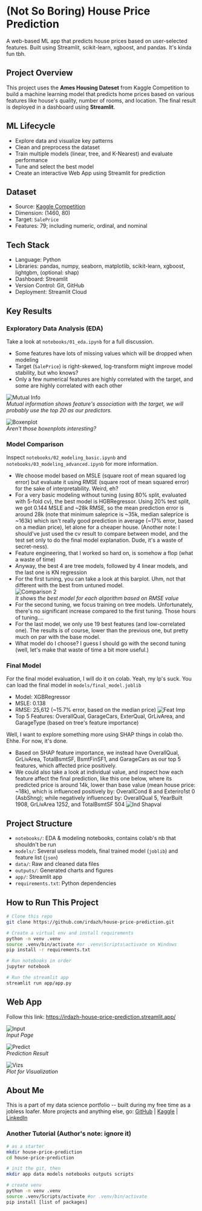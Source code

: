 # (Not So Boring) House Price Prediction 
A web-based ML app that predicts house prices based on user-selected features. 
Built using Streamlit, scikit-learn, xgboost, and pandas. It's kinda fun tbh. 

## Project Overview
This project uses the **Ames Housing Dateset** from Kaggle Competition to build a machine learning model that predicts home prices based on various features like house's quality, number of rooms, and location.
The final result is deployed in a dashboard using **Streamlit**.

## ML Lifecycle
- Explore data and visualize key patterns
- Clean and preprocess the dataset
- Train multiple models (linear, tree, and K-Nearest) and evaluate performance
- Tune and select the best model
- Create an interactive Web App using Streamlit for prediction

## Dataset
- Source: [Kaggle Competition](https://www.kaggle.com/c/house-prices-advanced-regression-techniques)
- Dimension: (1460, 80)
- Target: `SalePrice`
- Features: 79; including numeric, ordinal, and nominal

## Tech Stack
- Language: Python
- Libraries: pandas, numpy, seaborn, matplotlib, scikit-learn, xgboost, lightgbm, (optional: shap)
- Dashboard: Streamlit
- Version Control: Git, GitHub
- Deployment: Streamlit Cloud

## Key Results
### Exploratory Data Analysis (EDA)
Take a look at `notebooks/01_eda.ipynb` for a full discussion. 
- Some features have lots of missing values which will be dropped when modeling
- Target (`SalePrice`) is right-skewed, log-transform might improve model stability, but who knows? 
- Only a few numerical features are highly correlated with the target, and some are highly correlated with each other

![Mutual Info](outputs/eda_mi_scores.png)   
*Mutual information shows feature's association with the target, we will probably use the top 20 as our predictors.*

![Boxenplot](outputs/eda_interesting_cat.png)  
*Aren't those boxenplots interesting?*

### Model Comparison
Inspect `notebooks/02_modeling_basic.ipynb` and `notebooks/03_modeling_advanced.ipynb` for more information. 
- We choose model based on MSLE (square root of mean squared log error) but evaluate it using RMSE (square root of mean squared error) for the sake of interpretability. Weird, eh? 
- For a very basic modeling without tuning (using 80% split, evaluated with 5-fold cv), the best model is HGBRegressor. Using 20% test split, we got 0.144 MSLE and ~28k RMSE, so the mean prediction error is around 28k (note that minimum saleprice is ~35k, median saleprice is ~163k) which isn't really good prediction in average (~17% error, based on a median price), let alone for a cheaper house. (Another note: I should've just used the cv result to compare between model, and the test set only to do the final model explanation. Dude, it's a waste of secret-ness).
- Feature engineering, that I worked so hard on, is somehow a flop (what a waste of time)
- Anyway, the best 4 are tree models, followed by 4 linear models, and the last one is KN regression
- For the first tuning, you can take a look at this barplot. Uhm, not that different with the best from untuned model.     
    ![Comparison 2](outputs/model_comparison2.png)  
    *It shows the best model for each algorithm based on RMSE value*
- For the second tuning, we focus training on tree models. Unfortunately, there's no significant increase compared to the first tuning. Those hours of tuning.... 
- For the last model, we only use 19 best features (and low-correlated one). The results is of course, lower than the previous one, but pretty much on par with the base model.
- What model do I choose? I guess I should go with the second tuning (well, let's make that waste of time a bit more useful.)

### Final Model
For the final model evaluation, I will do it on colab. Yeah, my lp's suck. You can load the final model in `models/final_model.joblib`
- Model: XGBRegressor
- MSLE: 0.138
- RMSE: 25,612 (~15.7% error, based on the median price)
    ![Feat Imp](outputs/feat_imp.png)  
- Top 5 Features: OverallQual, GarageCars, ExterQual, GrLivArea, and GarageType (based on tree's feature importance)

Well, I want to explore something more using SHAP things in colab tho. Ehhe. For now, it's done.
- Based on SHAP feature importance, we instead have OverallQual, GrLivArea, TotalBsmtSF, BsmtFinSF1, and GarageCars as our top 5 features, which affected price positively.
- We could also take a look at individual value, and inspect how each feature affect the final prediction, like this one below, where its predicted price is around 14k, lower than base value (mean house price: ~18k), which is influenced positively by: OverallCond 8 and Exteriro1st 0 (AsbShng); while negatively influenced by: OverallQual 5, YearBuilt 1908, GrLivArea 1252, and TotalBsmtSF 504
![Ind Shapval](outputs/individual_shap.jpg)

## Project Structure
- `notebooks/`: EDA & modeling notebooks, contains colab's nb that shouldn't be run
- `models/`: Several useless models, final trained model (`joblib`) and feature list (`json`)
- `data/`: Raw and cleaned data files
- `outputs/`: Generated charts and figures
- `app/`: Streamlit app
- `requirements.txt`: Python dependencies

## How to Run This Project
```bash
# Clone this repo
git clone https://github.com/irdazh/house-price-prediction.git

# Create a virtual env and install requirements
python -m venv .venv
source .venv/bin/activate #or .venv\Scripts\activate on Windows
pip install -r requirements.txt 

# Run notebooks in order
jupyter notebook

# Run the streamlit app
streamlit run app/app.py
```

## Web App
Follow this link: https://irdazh-house-price-prediction.streamlit.app/   


![Input](assets/input.jpg)  
*Input Page*   

![Predict](assets/predict.jpg)  
*Prediction Result*

![Vizs](assets/viz.jpg)  
*Plot for Visualization*   

## About Me
This is a part of my data science portfolio -- 
built during my free time as a jobless loafer. More projects and anything else, go:
[GitHub](https://github.com/irdazh) |
[Kaggle](https://www.kaggle.com/irdazh) |
[LinkedIn](https:///www.linkedin.com/in/daud-ma)

### Another Tutorial (Author's note: ignore it)
```bash
# as a starter
mkdir house-price-prediction
cd house-price-prediction

# init the git, then
mkdir app data models notebooks outputs scripts

# create venv
python -m venv .venv
source .venv/Scripts/activate #or .venv/bin/activate
pip install [list of packages]
```
